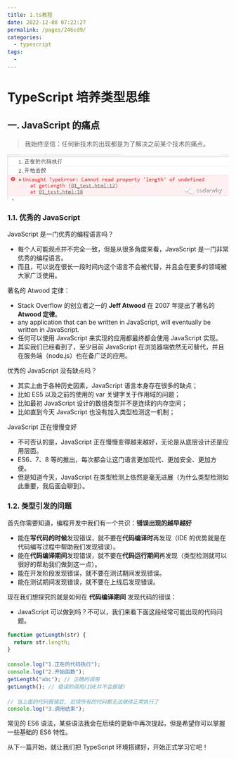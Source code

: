 ```yaml
---
title: 1.ts教程
date: 2022-12-08 07:22:27
permalink: /pages/246cd9/
categories:
  - typescript
tags:
  -
---
```


# TypeScript 培养类型思维

## **一. JavaScript 的痛点**

> 我始终坚信：任何新技术的出现都是为了解决之前某个技术的痛点。

![图片](./assets/1.png)

### 1.1. 优秀的 JavaScript

JavaScript 是一门优秀的编程语言吗？

- 每个人可能观点并不完全一致，但是从很多角度来看，JavaScript 是一门非常优秀的编程语言。
- 而且，可以说在很长一段时间内这个语言不会被代替，并且会在更多的领域被大家广泛使用。

著名的 Atwood 定律：

- Stack Overflow 的创立者之一的 **Jeff Atwood** 在 2007 年提出了著名的 **Atwood 定律**。
- any application that can be written in JavaScript, will eventually be written in JavaScript.
- 任何可以使用 JavaScript 来实现的应用都最终都会使用 JavaScript 实现。
- 其实我们已经看到了，至少目前 JavaScript 在浏览器端依然无可替代，并且在服务端（node.js）也在备广泛的应用。

优秀的 JavaScript 没有缺点吗？

- 其实上由于各种历史因素，JavaScript 语言本身存在很多的缺点；
- 比如 ES5 以及之前的使用的 var 关键字关于作用域的问题；
- 比如最初 JavaScript 设计的数组类型并不是连续的内存空间；
- 比如直到今天 JavaScript 也没有加入类型检测这一机制；

JavaScript 正在慢慢变好

- 不可否认的是，JavaScript 正在慢慢变得越来越好，无论是从底层设计还是应用层面。
- ES6、7、8 等的推出，每次都会让这门语言更加现代、更加安全、更加方便。
- 但是知道今天，JavaScript 在类型检测上依然是毫无进展（为什么类型检测如此重要，我后面会聊到）。

### 1.2. 类型引发的问题

首先你需要知道，编程开发中我们有一个共识：**错误出现的越早越好**

- 能在**写代码的时候**发现错误，就不要在**代码编译时**再发现（IDE 的优势就是在代码编写过程中帮助我们发现错误）。
- 能在**代码编译期间**发现错误，就不要在**代码运行期间**再发现（类型检测就可以很好的帮助我们做到这一点）。
- 能在开发阶段发现错误，就不要在测试期间发现错误。
- 能在测试期间发现错误，就不要在上线后发现错误。

现在我们想探究的就是如何在 **代码编译期间** 发现代码的错误：

- JavaScript 可以做到吗？不可以，我们来看下面这段经常可能出现的代码问题。

```javascript
function getLength(str) {
  return str.length;
}

console.log("1.正在的代码执行");
console.log("2.开始函数");
getLength("abc"); // 正确的调用
getLength(); // 错误的调用(IDE并不会报错)

// 当上面的代码报错后, 后续所有的代码都无法继续正常执行了
console.log("3.调用结束");
```

常见的 ES6 语法，某些语法我会在后续的更新中再次提起，但是希望你可以掌握一些基础的 ES6 特性。

从下一篇开始，就让我们把 TypeScript 环境搭建好，开始正式学习它吧！
